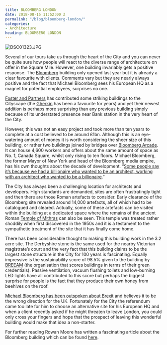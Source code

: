 ```yaml
---
title: BLOOMBERG LONDON
date: 2018-08-15 11:52:00 Z
permalink: "/blog/bloomberg-london/"
categories:
- Architecture
heading: BLOOMBERG LONDON
---
```


![DSC01323.JPG](/uploads/DSC01323.JPG)

Several of our tours take us through the heart of the City and you can never be quite sure how people will react to the diverse range of architecture on offer in the Square Mile.  However, one building invariably gets a positive response.  The [Bloomberg](https://www.bloomberg.com/europe) building only opened last year but it is already a clear favourite with clients.  Comments vary but they are nearly always positive and the fact that Michael Bloomberg sees his European HQ as a magnet for potential employees, surprises no one.



[Foster and Partners](https://www.fosterandpartners.com/) has contributed some striking buildings to the Cityscape (the [Gherkin](http://www.thegherkinlondon.com/) has been a favourite for years) and yet their newest addition is perhaps more surprising than any previous building simply because of its understated presence near Bank station in the very heart of the City.



However, this was not an easy project and took more than ten years to complete at a cost believed to be around £1bn.  Although this is an eye-watering amount of money it is worth considering the sheer size of this building, or rather two buildings joined by bridges over [Bloomberg Arcade](https://www.bloomberg.com/company/announcements/bloomberg-arcade/).  It can house 4,600 workers and offers about the same amount of space as No. 1, Canada Square, whilst only rising to ten floors.  Michael Bloomberg, the former Mayor of New York and head of the Bloomberg media empire, has his own thoughts about the decade of development.  “[Some people say it’s because we had a billionaire who wanted to be an architect, working with an architect who wanted to be a billionaire](http://www.bbc.com/capital/story/20171031-is-lord-fosters-new-creation-the-ultimate-office-building).”



The City has always been a challenging location for architects and developers.  High standards are demanded, sites are often frustratingly tight and then there are those Roman artefacts to consider.  Early clearance of the Bloomberg site revealed around 14,000 artefacts, all of which had to be catalogued and cleared.  Actually, some of these artefacts can be visited within the building at a dedicated space where the remains of the ancient Roman [Temple of Mithras](https://www.theguardian.com/science/2017/nov/08/reconstructed-roman-temple-mithras-opens-public-bloomberg-hq) can also be seen.  This temple was treated rather shoddily when first discovered in the 1950s and it is a testament to the sympathetic treatment of the site that it has finally come home.



There has been considerable thought to making this building work in the 3.2 acre site.  The Derbyshire stone is the same used for the nearby Victorian magistrate’s court and the very fact that this building claims to be the largest stone structure in the City for 100 years is fascinating.  Equally impressive is the sustainability score of 98.5% given to the building by [BREEAM](https://www.breeam.com/) (the organisation that scores buildings in terms of their green credentials).  Passive ventilation, vacuum flushing toilets and low-burning LED lights have all contributed to this score but perhaps the biggest surprise for people is the fact that they produce their own honey from beehives on the roof.



[Michael Bloomberg has been outspoken about Brexit](https://www.theguardian.com/us-news/video/2017/oct/25/michael-bloomberg-on-brexit-stupidest-thing-any-country-has-done-besides-trump-video) and believes it to be the wrong direction for the UK.  Fortunately for the City the referendum came too late for him to choose an alternative site for his European HQ and when a client recently asked if he might threaten to leave London, you could only cross your fingers and hope that the prospect of leaving this wonderful building would make that idea a non-starter.



For further reading Rowan Moore has written a fascinating article about the Bloomberg building which can be found [here](https://www.theguardian.com/artanddesign/2017/oct/29/bloomberg-hq-city-of-london-norman-foster-review).
